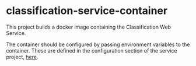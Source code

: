 # classification-service-container

This project builds a docker image containing the Classification Web Service.

The container should be configured by passing environment variables to the container. These are defined in the configuration section of the service project, [here](../classification-service-core/README.md#configuration).


